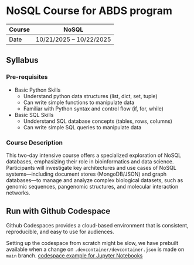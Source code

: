 # NoSQL Course for ABDS program

| Course | NoSQL |
| ------- | ----- |
| Date | 10/21/2025 – 10/22/2025 |


## Syllabus

### Pre-requisites
- Basic Python Skills
  - Understand python data structures (list, dict, set, tuple)
  - Can write simple functions to manipulate data
  - Familiar with Python syntax and control flow (if, for, while)
- Basic SQL Skills
  - Undderstand SQL database concepts (tables, rows, columns)
  - Can write simple SQL queries to manipulate data

### Course Description

This two-day intensive course offers a specialized exploration of NoSQL databases, emphasizing their role in bioinformatics and data science. Participants will investigate key architectures and use cases of NoSQL systems—including document stores (MongoDB/JSON) and graph databases—to manage and analyze complex biological datasets, such as genomic sequences, pangenomic structures, and molecular interaction networks.


## Run with Github Codespace

Github Codespaces provides a cloud-based environment that is consistent, reproducible, and easy to use for audiences. 

Setting up the codespace from scratch might be slow, we have prebuilt available when a change on `.devcontainer/devcontainer.json` is made on `main` branch.
[codespace example for Jupyter Notebooks](https://github.com/github/codespaces-jupyter)